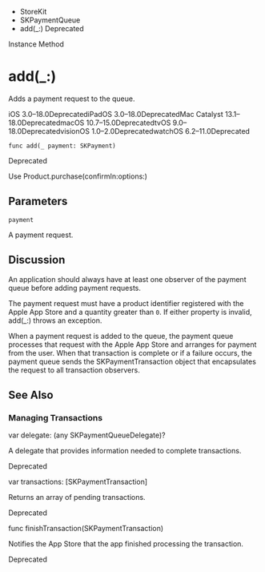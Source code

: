 

- StoreKit
- SKPaymentQueue
-  add(\_:) Deprecated

Instance Method

# add(\_:)

Adds a payment request to the queue.

iOS 3.0–18.0DeprecatediPadOS 3.0–18.0DeprecatedMac Catalyst 13.1–18.0DeprecatedmacOS 10.7–15.0DeprecatedtvOS 9.0–18.0DeprecatedvisionOS 1.0–2.0DeprecatedwatchOS 6.2–11.0Deprecated

``` source
func add(_ payment: SKPayment)
```

Deprecated

Use Product.purchase(confirmIn:options:)

## Parameters 

`payment`  

A payment request.

## Discussion

An application should always have at least one observer of the payment queue before adding payment requests.

The payment request must have a product identifier registered with the Apple App Store and a quantity greater than `0`. If either property is invalid, add(_:) throws an exception.

When a payment request is added to the queue, the payment queue processes that request with the Apple App Store and arranges for payment from the user. When that transaction is complete or if a failure occurs, the payment queue sends the SKPaymentTransaction object that encapsulates the request to all transaction observers.

## See Also

### Managing Transactions

var delegate: (any SKPaymentQueueDelegate)?

A delegate that provides information needed to complete transactions.

Deprecated

var transactions: [SKPaymentTransaction]

Returns an array of pending transactions.

Deprecated

func finishTransaction(SKPaymentTransaction)

Notifies the App Store that the app finished processing the transaction.

Deprecated

